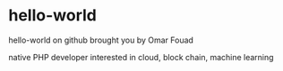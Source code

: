 # hello-world
hello-world on github brought you by Omar Fouad

native PHP developer 
interested in
cloud, block chain, machine learning

